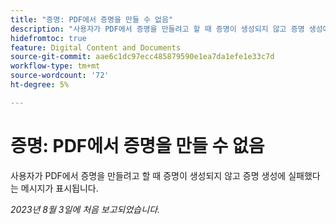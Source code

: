 ```yaml
---
title: "증명: PDF에서 증명을 만들 수 없음"
description: "사용자가 PDF에서 증명을 만들려고 할 때 증명이 생성되지 않고 증명 생성에 실패했다는 메시지가 표시됩니다."
hidefromtoc: true
feature: Digital Content and Documents
source-git-commit: aae6c1dc97ecc485879590e1ea7da1efe1e33c7d
workflow-type: tm+mt
source-wordcount: '72'
ht-degree: 5%

---
```



# 증명: PDF에서 증명을 만들 수 없음

<!--WF and WFP TOCs-->

사용자가 PDF에서 증명을 만들려고 할 때 증명이 생성되지 않고 증명 생성에 실패했다는 메시지가 표시됩니다.

_2023년 8월 3일에 처음 보고되었습니다._

